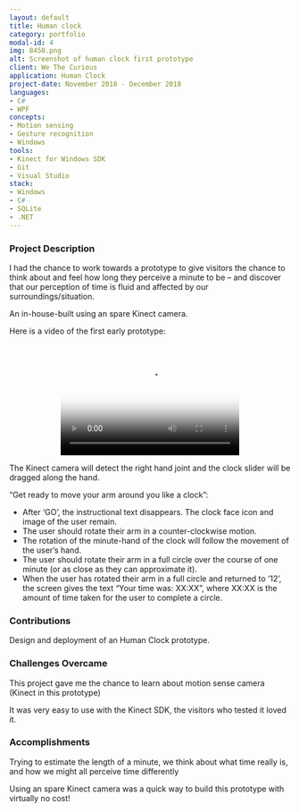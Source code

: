 ```yaml
---
layout: default
title: Human clock
category: portfolio
modal-id: 4
img: 8450.png
alt: Screenshot of human clock first prototype
client: We The Curious
application: Human Clock
project-date: November 2018 - December 2018
languages:
- C#
- WPF
concepts:
- Motion sensing
- Gesture recognition
- Windows
tools:
- Kinect for Windows SDK
- Git
- Visual Studio
stack:
- Windows
- C#
- SQLite
- .NET
---
```


### Project Description

I had the chance to work towards a prototype to give visitors the chance to think about and feel how long they perceive a minute to be – and discover that our perception of time is fluid and affected by our surroundings/situation.

An in-house-built using an spare Kinect camera.

Here is a video of the first early prototype:

<div style="text-align:center;">
   <video src="videos/8450.mp4" poster="img/portfolio/8450.png" width="320" height="200" controls preload></video>
</div>

The Kinect camera will detect the right hand joint and the clock slider will be dragged along the hand.


“Get ready to move your arm around you like a clock”:

- After ‘GO’, the instructional text disappears. The clock face icon and image of the user remain.
- The user should rotate their arm in a counter-clockwise motion.
- The rotation of the minute-hand of the clock will follow the movement of the user’s hand. 
- The user should rotate their arm in a full circle over the course of one minute (or as close as they can approximate it).
- When the user has rotated their arm in a full circle and returned to ’12’, the screen gives the text “Your time was: XX:XX”, where XX:XX is the amount of time taken for the user to complete a circle.

### Contributions

Design and deployment of an Human Clock prototype.


### Challenges Overcame

This project gave me the chance to learn about motion sense camera (Kinect in this prototype) 

It was very easy to use with the Kinect SDK, the visitors who tested it loved it.

### Accomplishments

Trying to estimate the length of a minute, we think about what time really is, and how we might all perceive time differently 

Using an spare Kinect camera was a quick way to build this prototype with virtually no cost!
